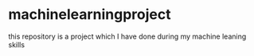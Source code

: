 # machinelearningproject
this repository is a project which I have done during my machine leaning skills
